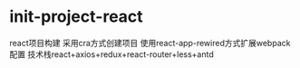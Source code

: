 # init-project-react
react项目构建
采用cra方式创建项目
使用react-app-rewired方式扩展webpack配置
技术栈react+axios+redux+react-router+less+antd
